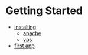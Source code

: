 # Getting Started
- [installing](/docs/installing.md)
  - [apache](/docs/apache.md)
  - [vps](/docs/vps.md)
- [first app](/docs/firstapp.md)

